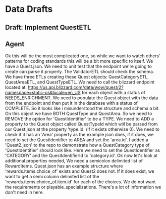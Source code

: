 # Data Drafts



## Draft: Implement QuestETL
## Agent
Ok this will be the most complicated one, so while we want to watch others' patterns for coding standards this will be a bit more specific to itself. We have a Quest.json. We need to unit test that the endpoint we're going to create can parse it properly. The ValidatorETL should check the schema. We have three ETLs creating these Quest objects: QuestCategoryETL, QuestAreaETL, and QuestTypeETL. We need to call the blizzard endpoint located at: https://us.api.blizzard.com/data/wow/quest/2?namespace=static-us&locale=en_US for each object with a status of NEEDS_ENRICHMENT. We need to populate the Quest object with the data from the endpoint and then put it in the database with a status of COMPLETE. So it looks like i misunderstood the structure and schema a bit. On this object we have BOTH QuestType and QuestArea. So we need to REMOVE the option for 'QuestIdentifier' to be a TYPE. We need to ADD a property to the Quest object called QuestTypeId which will be parsed from our Quest.json at the property 'type.id' (if it exists otherwise 0). We need to check if it has an 'Area' property as the example json does, if it does, we need to set the QuestIdentifier to AREA and set the 'area.id'. I added a 'Quest2.json' to the repo to demonstrate how a QuestCategory type of 'QuestIdentifier' should look like. Here we need to set the QuestIdentifier as 'CATEGORY' and the QuestIdentifierId to 'category.id'. Ok now let's look at additional properties needed, We need a semicolon delimited list of RewardItems. Quest.json has an example structure where 'rewards.items.choice_of' exists and Quest2 does not. If it does exist, we want to get a semi column delimited list of the 'rewards.items.choice_of.item.id' for each of the choices. We do not want the requirements or playable_specializations. There's a lot of information we don't need in here. 

